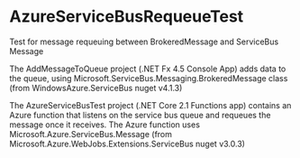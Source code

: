 # AzureServiceBusRequeueTest
Test for message requeuing between BrokeredMessage and ServiceBus Message

The AddMessageToQueue project (.NET Fx 4.5 Console App) adds data to the queue, using Microsoft.ServiceBus.Messaging.BrokeredMessage class (from WindowsAzure.ServiceBus nuget v4.1.3)


The AzureServiceBusTest project (.NET Core 2.1 Functions app) contains an Azure function that listens on the service bus queue and requeues the message once it receives.
The Azure function uses Microsoft.Azure.ServiceBus.Message (from Microsoft.Azure.WebJobs.Extensions.ServiceBus nuget v3.0.3)
